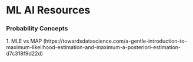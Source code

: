 <H1> ML AI Resources </H1>

<H3> Probability Concepts </H3>
1. MLE vs MAP (https://towardsdatascience.com/a-gentle-introduction-to-maximum-likelihood-estimation-and-maximum-a-posteriori-estimation-d7c318f9d22d)

